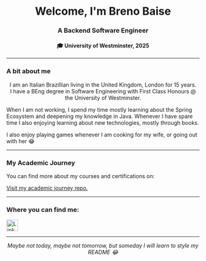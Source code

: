 <h1 align="center">Welcome,  I'm Breno Baise</h1>
<h3 align="center">A Backend Software Engineer</h3>
<h4 align="center">🎓 University of Westminster, 2025</h4>

---

### A bit about me

<p align="center">
  I am an Italian Brazillian living in the United Kingdom, London for 15 years. <br>
  I have a BEng degree in Software Engineering with First Class Honours @ the University of Westminster.

When I am not working, I spend my time mostly learning about the Spring Ecosystem and deepening my knowledge in Java. Whenever I have spare time I also enjoying learning about new technologies, mostly through books.

I also enjoy playing games whenever I am cooking for my wife, or going out with her 😂

</p>

---

<h3 align="left">My Academic Journey</h3>
You can find more about my courses and certifications on:
<p align="left">
  <a href="https://github.com/brenobaise/my-academic-journey.git" target="_blank">
    Visit my academic journey repo.
  </a>
</p>

---

<h3 align="left">Where you can find me:</h3>
<p align="left">
  <a href="https://linkedin.com/in/brenobaise" target="_blank">
    <img src="https://img.shields.io/badge/-LinkedIn-0077B5?style=flat-square&logo=Linkedin&logoColor=white" alt="LinkedIn" height="30" />
  </a>
</p>

---

<p align="center">
  <em>Maybe not today, maybe not tomorrow, but someday I will learn to style my README 😂</em>
</p>
